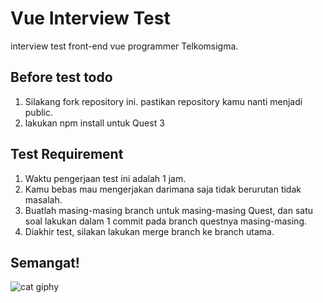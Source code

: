 # Vue Interview Test

interview test front-end vue programmer Telkomsigma.

## Before test todo

1. Silakang fork repository ini. pastikan repository kamu nanti menjadi public.
2. lakukan npm install untuk Quest 3

## Test Requirement

1. Waktu pengerjaan test ini adalah 1 jam.
2. Kamu bebas mau mengerjakan darimana saja tidak berurutan tidak masalah.
3. Buatlah masing-masing branch untuk masing-masing Quest, dan satu soal lakukan dalam 1 commit pada branch questnya masing-masing.
4. Diakhir test, silakan lakukan merge branch ke branch utama.

## Semangat!

![cat giphy](https://media.giphy.com/media/Zvt900PrtpL1CC7rml/giphy.gif)